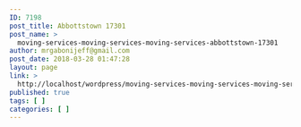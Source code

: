 ```yaml
---
ID: 7198
post_title: Abbottstown 17301
post_name: >
  moving-services-moving-services-moving-services-abbottstown-17301
author: mrgabonijeff@gmail.com
post_date: 2018-03-28 01:47:28
layout: page
link: >
  http://localhost/wordpress/moving-services-moving-services-moving-services-abbottstown-17301/
published: true
tags: [ ]
categories: [ ]
---
```

